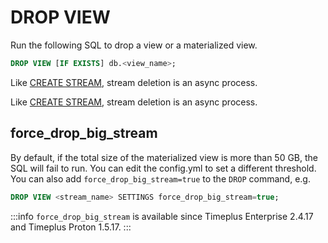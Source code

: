 # DROP VIEW

Run the following SQL to drop a view or a materialized view.

```sql
DROP VIEW [IF EXISTS] db.<view_name>;
```

Like [CREATE STREAM](/proton-create-stream), stream deletion is an async process.

Like [CREATE STREAM](/sql-create-stream), stream deletion is an async process.

## force_drop_big_stream
By default, if the total size of the materialized view is more than 50 GB, the SQL will fail to run. You can edit the config.yml to set a different threshold. You can also add `force_drop_big_stream=true` to the `DROP` command, e.g.

```sql
DROP VIEW <stream_name> SETTINGS force_drop_big_stream=true;
```

:::info
`force_drop_big_stream` is available since Timeplus Enterprise 2.4.17 and Timeplus Proton 1.5.17.
:::

